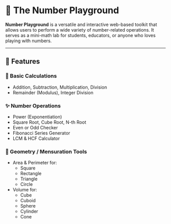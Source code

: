 # 🔢 The Number Playground

**Number Playground** is a versatile and interactive web-based toolkit that allows users to perform a wide variety of number-related operations. It serves as a mini-math lab for students, educators, or anyone who loves playing with numbers.

---

## 🚀 Features

### 🧮 Basic Calculations
- Addition, Subtraction, Multiplication, Division
- Remainder (Modulus), Integer Division

### ✨ Number Operations
- Power (Exponentiation)
- Square Root, Cube Root, N-th Root
- Even or Odd Checker
- Fibonacci Series Generator
- LCM & HCF Calculator

### 📐 Geometry / Mensuration Tools
- Area & Perimeter for:
  - Square
  - Rectangle
  - Triangle
  - Circle
- Volume for:
  - Cube
  - Cuboid
  - Sphere
  - Cylinder
  - Cone
